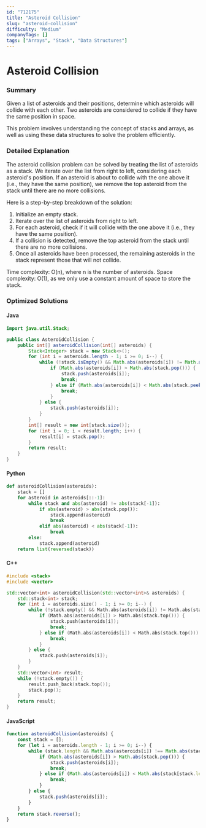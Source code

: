 ```yaml
---
id: "712175"
title: "Asteroid Collision"
slug: "asteroid-collision"
difficulty: "Medium"
companyTags: []
tags: ["Arrays", "Stack", "Data Structures"]
---
```


**Asteroid Collision**
=====================

### Summary
Given a list of asteroids and their positions, determine which asteroids will collide with each other. Two asteroids are considered to collide if they have the same position in space.

This problem involves understanding the concept of stacks and arrays, as well as using these data structures to solve the problem efficiently.

### Detailed Explanation
The asteroid collision problem can be solved by treating the list of asteroids as a stack. We iterate over the list from right to left, considering each asteroid's position. If an asteroid is about to collide with the one above it (i.e., they have the same position), we remove the top asteroid from the stack until there are no more collisions.

Here is a step-by-step breakdown of the solution:

1. Initialize an empty stack.
2. Iterate over the list of asteroids from right to left.
3. For each asteroid, check if it will collide with the one above it (i.e., they have the same position).
4. If a collision is detected, remove the top asteroid from the stack until there are no more collisions.
5. Once all asteroids have been processed, the remaining asteroids in the stack represent those that will not collide.

Time complexity: O(n), where n is the number of asteroids.
Space complexity: O(1), as we only use a constant amount of space to store the stack.

### Optimized Solutions

#### Java
```java
import java.util.Stack;

public class AsteroidCollision {
    public int[] asteroidCollision(int[] asteroids) {
        Stack<Integer> stack = new Stack<>();
        for (int i = asteroids.length - 1; i >= 0; i--) {
            while (!stack.isEmpty() && Math.abs(asteroids[i]) != Math.abs(stack.peek())) {
                if (Math.abs(asteroids[i]) > Math.abs(stack.pop())) {
                    stack.push(asteroids[i]);
                    break;
                } else if (Math.abs(asteroids[i]) < Math.abs(stack.peek())) {
                    break;
                }
            } else {
                stack.push(asteroids[i]);
            }
        }
        int[] result = new int[stack.size()];
        for (int i = 0; i < result.length; i++) {
            result[i] = stack.pop();
        }
        return result;
    }
}
```

#### Python
```python
def asteroidCollision(asteroids):
    stack = []
    for asteroid in asteroids[::-1]:
        while stack and abs(asteroid) != abs(stack[-1]):
            if abs(asteroid) > abs(stack.pop()):
                stack.append(asteroid)
                break
            elif abs(asteroid) < abs(stack[-1]):
                break
        else:
            stack.append(asteroid)
    return list(reversed(stack))
```

#### C++
```cpp
#include <stack>
#include <vector>

std::vector<int> asteroidCollision(std::vector<int>& asteroids) {
    std::stack<int> stack;
    for (int i = asteroids.size() - 1; i >= 0; i--) {
        while (!stack.empty() && Math.abs(asteroids[i]) != Math.abs(stack.top())) {
            if (Math.abs(asteroids[i]) > Math.abs(stack.top())) {
                stack.push(asteroids[i]);
                break;
            } else if (Math.abs(asteroids[i]) < Math.abs(stack.top())) {
                break;
            }
        } else {
            stack.push(asteroids[i]);
        }
    }
    std::vector<int> result;
    while (!stack.empty()) {
        result.push_back(stack.top());
        stack.pop();
    }
    return result;
}
```

#### JavaScript
```javascript
function asteroidCollision(asteroids) {
    const stack = [];
    for (let i = asteroids.length - 1; i >= 0; i--) {
        while (stack.length && Math.abs(asteroids[i]) !== Math.abs(stack[stack.length - 1])) {
            if (Math.abs(asteroids[i]) > Math.abs(stack.pop())) {
                stack.push(asteroids[i]);
                break;
            } else if (Math.abs(asteroids[i]) < Math.abs(stack[stack.length - 1])) {
                break;
            }
        } else {
            stack.push(asteroids[i]);
        }
    }
    return stack.reverse();
}
```